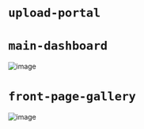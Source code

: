 # `upload-portal`
# `main-dashboard`
![image](https://user-images.githubusercontent.com/52806204/182755806-4c0c5873-0e35-4303-8260-bc664a73b0ce.png)

# `front-page-gallery`
![image](https://user-images.githubusercontent.com/52806204/182520040-5daa64c1-779c-4d1c-8304-2198f0aa6267.png)


